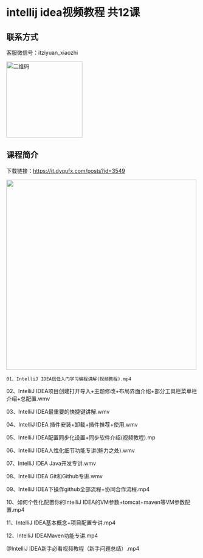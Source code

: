 # intellij idea视频教程 共12课

## 联系方式

客服微信号：itziyuan_xiaozhi

<img src="https://ziyuanyun.oss-cn-guangzhou.aliyuncs.com/common/20240614073449/666b82192834a.jpg" width="200" height="200" alt="二维码">

## 课程简介

下载链接：https://it.dyqufx.com/posts?id=3549

<img src="https://ziyuanyun.oss-cn-guangzhou.aliyuncs.com/yun/20240515185221/664493e554068.jpg" width="500" alt="">

  

    01、IntelliJ IDEA信任入门学习编程讲解(视频教程).mp4

 02、IntelliJ IDEA项目创建打开导入+主题修改+布局界面介绍+部分工具栏菜单栏介绍+总配置.wmv

 03、IntelliJ IDEA最重要的快捷键讲解.wmv

 04、IntelliJ IDEA 插件安装+卸载+插件推荐+使用.wmv

 05、IntelliJ IDEA配置同步化设置+同步软件介绍(视频教程).mp

 06、IntelliJ IDEA人性化细节功能专讲(魅力之处).wmv

 07、IntelliJ IDEA Java开发专讲.wmv

 08、IntelliJ IDEA Git和Github专讲.wmv

 09、IntelliJ IDEA下操作github全部流程+协同合作流程.mp4

 10、如何个性化配置你的IntelliJ IDEA的VM参数+tomcat+maven等VM参数配置.mp4

 11、IntelliJ IDEA基本概念+项目配置专讲.mp4

 12、IntelliJ IDEAMaven功能专讲.mp4

 @IntelliJ IDEA新手必看视频教程（新手问题总结）.mp4     